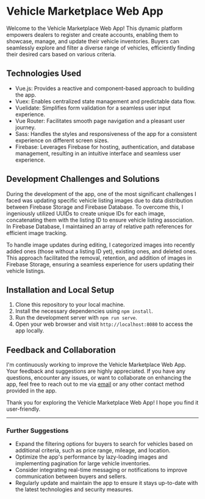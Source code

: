 # Vehicle Marketplace Web App

Welcome to the Vehicle Marketplace Web App! This dynamic platform empowers dealers to register and create accounts, enabling them to showcase, manage, and update their vehicle inventories. Buyers can seamlessly explore and filter a diverse range of vehicles, efficiently finding their desired cars based on various criteria.

## Technologies Used

- Vue.js: Provides a reactive and component-based approach to building the app.
- Vuex: Enables centralized state management and predictable data flow.
- Vuelidate: Simplifies form validation for a seamless user input experience.
- Vue Router: Facilitates smooth page navigation and a pleasant user journey.
- Sass: Handles the styles and responsiveness of the app for a consistent experience on different screen sizes.
- Firebase: Leverages Firebase for hosting, authentication, and database management, resulting in an intuitive interface and seamless user experience.

## Development Challenges and Solutions

During the development of the app, one of the most significant challenges I faced was updating specific vehicle listing images due to data distribution between Firebase Storage and Firebase Database. To overcome this, I ingeniously utilized UUIDs to create unique IDs for each image, concatenating them with the listing ID to ensure vehicle listing association. In Firebase Database, I maintained an array of relative path references for efficient image tracking.

To handle image updates during editing, I categorized images into recently added ones (those without a listing ID yet), existing ones, and deleted ones. This approach facilitated the removal, retention, and addition of images in Firebase Storage, ensuring a seamless experience for users updating their vehicle listings.

## Installation and Local Setup

1. Clone this repository to your local machine.
2. Install the necessary dependencies using `npm install`.
3. Run the development server with `npm run serve`.
4. Open your web browser and visit `http://localhost:8080` to access the app locally.

## Feedback and Collaboration

I'm continuously working to improve the Vehicle Marketplace Web App. Your feedback and suggestions are highly appreciated. If you have any questions, encounter any issues, or want to collaborate on enhancing the app, feel free to reach out to me via [email](mailto:antonio.fr.martinezc@hotmail.com) or any other contact method provided in the app.

Thank you for exploring the Vehicle Marketplace Web App! I hope you find it user-friendly.

---

### Further Suggestions

- Expand the filtering options for buyers to search for vehicles based on additional criteria, such as price range, mileage, and location.
- Optimize the app's performance by lazy-loading images and implementing pagination for large vehicle inventories.
- Consider integrating real-time messaging or notifications to improve communication between buyers and sellers.
- Regularly update and maintain the app to ensure it stays up-to-date with the latest technologies and security measures.
